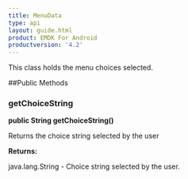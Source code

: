 ```yaml
---
title: MenuData
type: api
layout: guide.html
product: EMDK For Android
productversion: '4.2'
---
```



This class holds the menu choices selected.

##Public Methods

### getChoiceString

**public String getChoiceString()**

Returns the choice string selected by the user

**Returns:**

java.lang.String - Choice string selected by the user.

